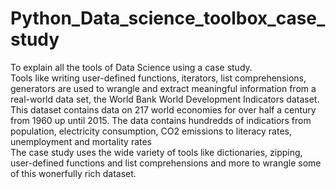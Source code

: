 # Python_Data_science_toolbox_case_study
To explain all the tools of Data Science using a case study.
<br />
Tools like writing user-defined functions, iterators, list comprehensions, generators are used to wrangle and extract meaningful information from a real-world data set, the World Bank World Development Indicators dataset.
<br />
This dataset contains data on 217 world economies for over half a century from 1960 up until 2015. The data contains hundredds of indicatiors from population, electricity consumption, CO2 emissions to literacy rates, unemployment and mortality rates
<br />
The case study uses the wide variety of tools like dictionaries, zipping,  user-defined functions and list comprehensions and more to wrangle some of this wonerfully rich dataset.
